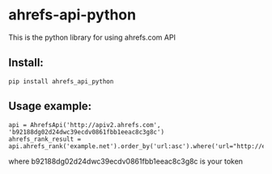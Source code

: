 # ahrefs-api-python

This is the python library for using ahrefs.com API

## Install:
```
pip install ahrefs_api_python
```

## Usage example:

```
api = AhrefsApi('http://apiv2.ahrefs.com', 'b92188dg02d24dwc39ecdv0861fbb1eeac8c3g8c')
ahrefs_rank_result = api.ahrefs_rank('example.net').order_by('url:asc').where('url="http://example.net/"').get()
```

where b92188dg02d24dwc39ecdv0861fbb1eeac8c3g8c is your token

